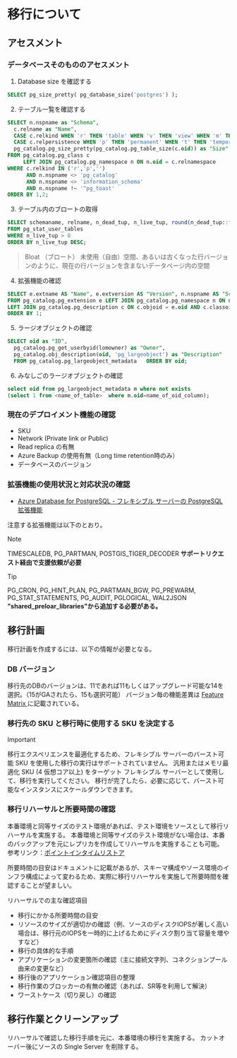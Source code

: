 # 移行について

## アセスメント
### データベースそのもののアセスメント

1. Database size を確認する

```sql
SELECT pg_size_pretty( pg_database_size('postgres') );
```

2. テーブル一覧を確認する
```sql
SELECT n.nspname as "Schema",
  c.relname as "Name",
  CASE c.relkind WHEN 'r' THEN 'table' WHEN 'v' THEN 'view' WHEN 'm' THEN 'materialized view' WHEN 'i' THEN 'index' WHEN 'S' THEN 'sequence' WHEN 's' THEN 'special' WHEN 'f' THEN 'foreign table' WHEN 'p' THEN 'partitioned table' WHEN 'I' THEN 'partitioned index' END as "Type",
  CASE c.relpersistence WHEN 'p' THEN 'permanent' WHEN 't' THEN 'temporary' WHEN 'u' THEN 'unlogged' END as "Persistence",
  pg_catalog.pg_size_pretty(pg_catalog.pg_table_size(c.oid)) as "Size"
FROM pg_catalog.pg_class c
     LEFT JOIN pg_catalog.pg_namespace n ON n.oid = c.relnamespace
WHERE c.relkind IN ('r','p','')
      AND n.nspname <> 'pg_catalog'
      AND n.nspname <> 'information_schema'
      AND n.nspname !~ '^pg_toast'
ORDER BY 1,2;
```

3. テーブル内のブロートの取得

```SQL
SELECT schemaname, relname, n_dead_tup, n_live_tup, round(n_dead_tup::float/n_live_tup::float*100) dead_pct ,autovacuum_count , last_vacuum, last_autovacuum ,last_autoanalyze
FROM pg_stat_user_tables  
WHERE n_live_tup > 0  
ORDER BY n_live_tup DESC;
```

> Bloat （ブロート）
未使用（自由）空間、あるいは古くなった行バージョンのように、現在の行バージョンを含まないデータページ内の空間

4. 拡張機能の確認
```SQL
SELECT e.extname AS "Name", e.extversion AS "Version", n.nspname AS "Schema", c.description AS "Description"
FROM pg_catalog.pg_extension e LEFT JOIN pg_catalog.pg_namespace n ON n.oid = e.extnamespace 
LEFT JOIN pg_catalog.pg_description c ON c.objoid = e.oid AND c.classoid = 'pg_catalog.pg_extension'::pg_catalog.regclass
ORDER BY 1;
```

5. ラージオブジェクトの確認
```SQL
SELECT oid as "ID",
  pg_catalog.pg_get_userbyid(lomowner) as "Owner",
  pg_catalog.obj_description(oid, 'pg_largeobject') as "Description"
  FROM pg_catalog.pg_largeobject_metadata   ORDER BY oid;
```

6. みなしごのラージオブジェクトの確認

```SQL
select oid from pg_largeobject_metadata m where not exists
(select 1 from <name_of_table>  where m.oid=name_of_oid_column);
```


### 現在のデプロイメント機能の確認
- SKU
- Network (Private link or Public)
- Read replica の有無
- Azure Backup の使用有無（Long time retention時のみ）
- データベースのバージョン

### 拡張機能の使用状況と対応状況の確認

- [Azure Database for PostgreSQL - フレキシブル サーバーの PostgreSQL 拡張機能](https://learn.microsoft.com/ja-jp/azure/postgresql/flexible-server/concepts-extensions)

注意する拡張機能は以下のとおり。
> [!NOTE]
> TIMESCALEDB, PG_PARTMAN, POSTGIS_TIGER_DECODER 
__サポートリクエスト経由で支援依頼が必要__

> [!TIP]
> PG_CRON, PG_HINT_PLAN, PG_PARTMAN_BGW, PG_PREWARM, PG_STAT_STATEMENTS, PG_AUDIT, PGLOGICAL, WAL2JSON
__"shared_preloar_libraries"から追加する必要がある。__


## 移行計画
移行計画を作成するには、以下の情報が必要となる。
### DB バージョン
移行先のDBのバージョンは、11であれば11もしくはアップグレード可能な14を選択。（15がGAされたら、15も選択可能）
バージョン毎の機能差異は [Feature Matrix ](https://www.postgresql.org/about/featurematrix/) に記載されている。


### 移行先の SKU と移行時に使用する SKU を決定する
> [!IMPORTANT]
> 移行エクスペリエンスを最適化するため、フレキシブル サーバーのバースト可能 SKU を使用した移行の実行はサポートされていません。 汎用またはメモリ最適化 SKU (4 仮想コア以上) をターゲット フレキシブル サーバーとして使用して、移行を実行してください。 移行が完了したら、必要に応じて、バースト可能なインスタンスにスケールダウンできます。


### 移行リハーサルと所要時間の確認
本番環境と同等サイズのテスト環境があれば、テスト環境をソースとして移行リハーサルを実施する。
本番環境と同等サイズのテスト環境がない場合は、本番のバックアップを元にレプリカを作成してリハーサルを実施することも可能。
参考リンク：[ポイントインタイムリストア](https://learn.microsoft.com/ja-jp/azure/postgresql/single-server/how-to-restore-server-portal#point-in-time-restore)

所要時間の目安はドキュメントに記載があるが、スキーマ構成やソース環境のインフラ構成によって変わるため、実際に移行リハーサルを実施して所要時間を確認することが望ましい。

リハーサルでの主な確認項目
- 移行にかかる所要時間の目安
- リソースのサイズが適切かの確認（例、ソースのディスクIOPSが著しく高い場合は、移行元のIOPSを一時的に上げるためにディスク割り当て容量を増やすなど）
- 移行の具体的な手順
- アプリケーションの変更箇所の確認（主に接続文字列、コネクションプール由来の変更など）
- 移行後のアプリケーション確認項目の整理
- 移行作業のブロッカーの有無の確認（あれば、SR等を利用して解決）
- ワーストケース（切り戻し）の確認

## 移行作業とクリーンアップ
リハーサルで確認した移行手順を元に、本番環境の移行を実施する。
カットオーバー後にソースの Single Server を削除する。

